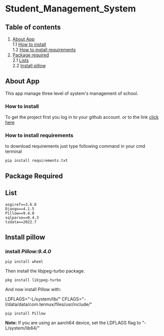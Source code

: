 # Student_Management_System 

## **Table of contents**
  
1. [About App](#about-app)                     
  1.1 [How to install](#how-to-install)                     
  1.2 [How to install requirements](#how-to-install-requirements)                     
2. [Package required](#package-required)                     
  2.1 [Lists](#list)                                                               
  2.2 [Install pillow](#install-pillow)                                          


## About App
This app manage three level of system's management of school.
### How to install

To get the project first you log in to your github account.
or to the link [click here](https://www.google.com)

### How to install requirements

to download requirements just type following command in your cmd terminal

```
pip install requirements.txt
```

## Package Required

## List

  `asgiref==3.6.0`              
  `Django==4.1.5`             
  `Pillow==9.4.0`              
  `sqlparse==0.4.3`             
  `tzdata==2022.7`             

## Install pillow

### install *Pillow:9.4.0*
  

```
pip install wheel
```

Then install the libjpeg-turbo package.

```
pkg install libjpeg-turbo
```

And now install Pillow with:

LDFLAGS="-L/system/lib/" CFLAGS="-I/data/data/com.termux/files/usr/include/"

```
pip install Pillow
```
  
**Note:** If you are using an aarch64 device, set the LDFLAGS flag to "-L/system/lib64/"
  